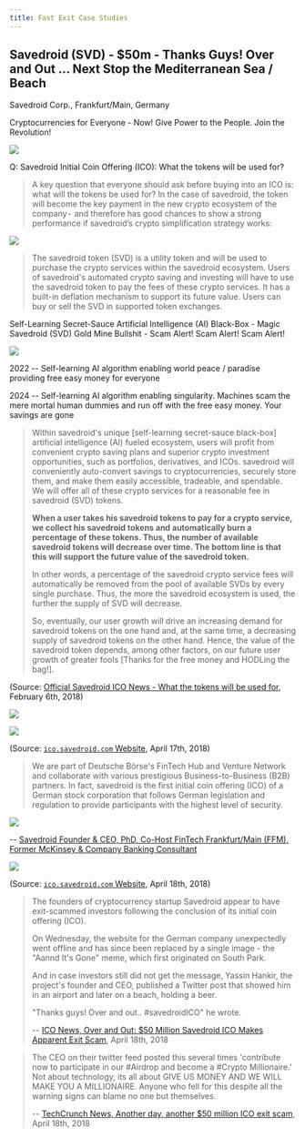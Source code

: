 ```yaml
---
title: Fast Exit Case Studies
---
```



## Savedroid (SVD) - $50m - Thanks Guys! Over and Out ... Next Stop the Mediterranean Sea / Beach

Savedroid Corp., Frankfurt/Main, Germany

Cryptocurrencies for Everyone - Now! Give Power to the People. Join the Revolution!

![](i/tweet-savedroid-fintech-startup-of-the-year.png)

Q: Savedroid Initial Coin Offering (ICO): What the tokens will be used for?

> A key question that everyone should ask before buying into an ICO is:
> what will the tokens be used for? In the case of savedroid,
> the token will become the key payment in the new crypto ecosystem of the company - 
> and therefore has good chances to show a strong performance if savedroid’s crypto simplification strategy works:


![](i/savedroid-magic.png)

> The savedroid token (SVD) is a utility token and will be used to purchase the crypto services within the savedroid ecosystem.
> Users of savedroid's automated crypto saving and investing will have to use the savedroid token to pay the fees of these crypto
> services. It has a built-in deflation mechanism to support its future value.
> Users can buy or sell the SVD in supported token exchanges.


<!-- break -->

Self-Learning Secret-Sauce Artificial Intelligence (AI) Black-Box - Magic Savedroid (SVD) Gold Mine Bullshit - Scam Alert! Scam Alert! Scam Alert!

<!-- Turn (Fiat) Cash Into Crypto (Lambos) Bullshit  -- add why? why not??
 -->

![](i/savedroid-roadmap.png)


<!--
(Source: [`ico.savedroid.com/roadmap` Website](http://ico.savedroid.com/roadmap))
-->


2022  -- Self-learning AI algorithm enabling world peace / paradise providing
free easy money for everyone

2024  -- Self-learning AI algorithm enabling singularity. Machines scam the mere mortal human dummies
and run off with the free easy money. Your savings are gone



> Within savedroid's unique [self-learning secret-sauce black-box] artificial intelligence (AI) fueled ecosystem,
> users will profit from convenient crypto saving plans and superior crypto investment opportunities,
> such as portfolios, derivatives, and ICOs.
> savedroid will conveniently auto-convert savings to cryptocurrencies,
> securely store them, and make them easily accessible, tradeable, and spendable.
> We will offer all of these crypto services for a reasonable fee in savedroid (SVD) tokens.
>
> **When a user takes his savedroid tokens to pay for a crypto service, we collect his savedroid tokens and automatically burn a
> percentage of these tokens. Thus, the number of available savedroid tokens will decrease over time.
> The bottom line is that this will support the future value of the savedroid token.**
>
> In other words, a percentage of the savedroid crypto service fees will automatically be removed from the pool of available SVDs
> by every single purchase. Thus, the more the savedroid ecosystem is used, the further the supply of SVD will decrease.
>
> So, eventually, our user growth will drive an increasing demand for savedroid tokens on the one hand and, at the same time,
> a decreasing supply of savedroid tokens on the other hand.
> Hence, the value of the savedroid token depends, among other factors, on our future user growth of greater fools
> [Thanks for the free money and HODLing the bag!].

(Source: [Official Savedroid ICO News - What the tokens will be used for](https://medium.com/@ico_8796/savedroid-ico-what-the-tokens-will-be-used-for-d88011554638), February 6th, 2018)


![](i/savedroid-ico.png)

![](i/savedroid-ico-ii.png)

(Source: [`ico.savedroid.com` Website](http://ico.savedroid.com), April 17th, 2018)




> We are part of Deutsche Börse's FinTech Hub and Venture Network and collaborate
> with various prestigious Business-to-Business (B2B) partners.
> In fact, savedroid is the first initial coin offering (ICO) of a German stock corporation
> that follows German legislation and regulation to provide participants with the highest level of security.



![](i/tweet-savedroid-thanks.png)

-- [Savedroid Founder & CEO, PhD, Co-Host FinTech Frankfurt/Main (FFM), Former McKinsey & Company Banking Consultant](https://twitter.com/YassinHankir/status/986551967932735488)

![](i/aannditsgone.png)

(Source: [`ico.savedroid.com` Website](http://ico.savedroid.com), April 18th, 2018)



> The founders of cryptocurrency startup Savedroid appear to have exit-scammed investors following
> the conclusion of its initial coin offering (ICO).
>
> On Wednesday, the website for the German company unexpectedly went offline and has since been replaced by a single image -
> the "Aannd It's Gone" meme, which first originated on South Park.
>
> And in case investors still did not get the message, Yassin Hankir, the project's founder and CEO,
> published a Twitter post that showed him in an airport and later on a beach, holding a beer.
>
> "Thanks guys! Over and out.. #savedroidICO" he wrote.  
>
> -- [ICO News, Over and Out: $50 Million Savedroid ICO Makes Apparent Exit Scam](https://www.ccn.com/over-and-out-savedroid-ico-makes-apparent-exit-scam/), April 18th, 2018


> The CEO on their twitter feed posted this several times
> 'contribute now to participate in our #Airdrop and become a #Crypto Millionaire.'
> Not about technology, its all about GIVE US MONEY AND WE WILL MAKE YOU A MILLIONAIRE.
> Anyone who fell for this despite all the warning signs can blame no one but
> themselves.
>
> -- [TechCrunch News, Another day, another $50 million ICO exit scam](https://techcrunch.com/2018/04/18/another-day-another-50-million-ico-exit-scam/), April 18th, 2018
